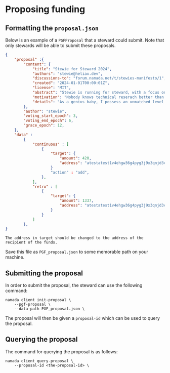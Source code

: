 # Proposing funding

## Formatting the `proposal.json`

Below is an example of a `PGFProposal` that a steward could submit. Note that only stewards will be able to submit these proposals.
```json
{
    "proposal" :{
        "content": {
            "title": "Stewie for Steward 2024",
            "authors": "stewie@heliax.dev",
            "discussions-to": "forum.namada.net/t/stewies-manifesto/1",
            "created": "2024-01-01T00:00:01Z",
            "license": "MIT",
            "abstract": "Stewie is running for steward, with a focus on technical research. The technical research I will be focused on will definitely not be for weapons of mass destruction. There is some possibility however that I may be focusing somewhat on open source software for weapons of mass destruction.",
            "motivation": "Nobody knows technical reserach better than me. Trust me. I know it. I have the best technical research. I will be the best steward. Last night, Namada called me and said, Stewie, thank you. I will make public goods funding great again",
            "details": "As a genius baby, I possess an unmatched level of intelligence and a visionary mindset. I will utilize these qualities to solve the most complex problems, and direct public goods funding towards weapons of mass destruction ... i mean open source software for weapons of mass destruction",
        },
        "author": "stewie",
        "voting_start_epoch": 3,
        "voting_end_epoch": 6,
        "grace_epoch": 12,
    },
    "data" :
        {
            "continuous" : [
                {
                    "target": {
                        "amount": 420,
                        "address": "atestatest1v4ehgw36g4pyg3j9x3qnjd3cxgmyz3fk8qcrys3hxdp5xwfnx3zyxsj9xgunxsfjg5u5xvzyzrrqtn"
                    }
                    "action" : "add",
                },
            ],
            "retro" : [
                {
                    "target": {
                        "amount": 1337,
                        "address": "atestatest1v4ehgw36g4pyg3j9x3qnjd3cxgmyz3fk8qcrys3hxdp5xwfnx3zyxsj9xgunxsfjg5u5xvzyzrrqtn"
                    }
                }
            ]
        },  
}
```
```admonish note
The address in target should be changed to the address of the recipient of the funds.
```

Save this file as `PGF_proposal.json` to some memorable path on your machine.

## Submitting the proposal

In order to submit the proposal, the steward can use the following command:

```shell
namada client init-proposal \
    --pgf-proposal \
    --data-path PGF_proposal.json \
```

The proposal will then be given a `proposal-id` which can be used to query the proposal.

## Querying the proposal

The command for querying the proposal is as follows:

```shell
namada client query-proposal \
    --proposal-id <the-proposal-id> \
```